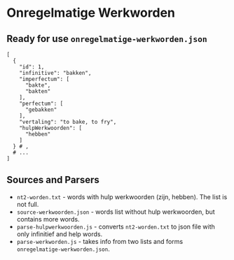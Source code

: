 # Onregelmatige Werkworden

## Ready for use `onregelmatige-werkworden.json`

```json5
[
  {
    "id": 1,
    "infinitive": "bakken",
    "imperfectum": [
      "bakte",
      "bakten"
    ],
    "perfectum": [
      "gebakken"
    ],
    "vertaling": "to bake, to fry",
    "hulpWerkwoorden": [
      "hebben"
    ]
  } # ,
  # ...
]
```

## Sources and Parsers

- `nt2-worden.txt` - words with hulp werkwoorden (zijn, hebben). The list is not full.
- `source-werkwoorden.json` - words list without hulp werkwoorden, but contains more words.
- `parse-hulpwerkwoorden.js` - converts `nt2-worden.txt` to json file with only infinitief and help words.
- `parse-werkworden.js` - takes info from two lists and forms `onregelmatige-werkworden.json`.

